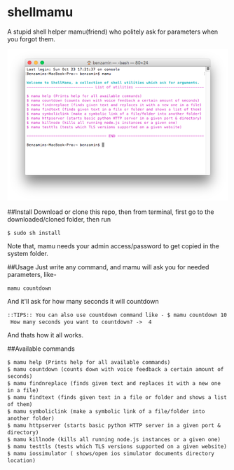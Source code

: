 # shellmamu
A stupid shell helper mamu(friend) who politely ask for parameters when you forgot them.

![Screenshot]( https://github.com/benzamin/shellmamu/blob/develop/Screenshot1.png?raw=true)

##Install
Download or clone this repo, then from terminal, first go to the downloaded/cloned folder, then run
```
$ sudo sh install
```
Note that, mamu needs your admin access/password to get copied in the system folder.

##Usage
Just write any command, and mamu will ask you for needed parameters, like-
```
mamu countdown
```
And it'll ask for how many seconds it will countdown
```
::TIPS:: You can also use countdown command like - $ mamu countdown 10  
 How many seconds you want to countdown? ->  4
 ```
 And thats how it all works.
 
##Available commands
 ```
$ mamu help (Prints help for all available commands)
$ mamu countdown (counts down with voice feedback a certain amount of seconds)
$ mamu findnreplace (finds given text and replaces it with a new one in a file)
$ mamu findtext (finds given text in a file or folder and shows a list of them)
$ mamu symboliclink (make a symbolic link of a file/folder into another folder)
$ mamu httpserver (starts basic python HTTP server in a given port & directory)
$ mamu killnode (kills all running node.js instances or a given one)
$ mamu testtls (tests which TLS versions supported on a given website)
$ mamu iossimulator ( shows/open ios simulator documents directory location)
```
